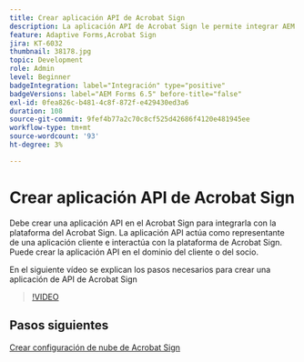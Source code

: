 ```yaml
---
title: Crear aplicación API de Acrobat Sign
description: La aplicación API de Acrobat Sign le permite integrar AEM Forms con Acrobat Sign
feature: Adaptive Forms,Acrobat Sign
jira: KT-6032
thumbnail: 38178.jpg
topic: Development
role: Admin
level: Beginner
badgeIntegration: label="Integración" type="positive"
badgeVersions: label="AEM Forms 6.5" before-title="false"
exl-id: 0fea826c-b481-4c8f-872f-e429430ed3a6
duration: 108
source-git-commit: 9fef4b77a2c70c8cf525d42686f4120e481945ee
workflow-type: tm+mt
source-wordcount: '93'
ht-degree: 3%

---
```


# Crear aplicación API de Acrobat Sign

Debe crear una aplicación API en el Acrobat Sign para integrarla con la plataforma del Acrobat Sign. La aplicación API actúa como representante de una aplicación cliente e interactúa con la plataforma de Acrobat Sign. Puede crear la aplicación API en el dominio del cliente o del socio.

En el siguiente vídeo se explican los pasos necesarios para crear una aplicación de API de Acrobat Sign

>[!VIDEO](https://video.tv.adobe.com/v/38178?quality=12&learn=on)

## Pasos siguientes

[Crear configuración de nube de Acrobat Sign](./create-adobe-sign-cloud-configuration.md)